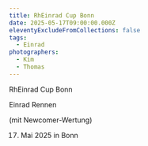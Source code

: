 ```yaml
---
title: RhEinrad Cup Bonn
date: 2025-05-17T09:00:00.000Z
eleventyExcludeFromCollections: false
tags:
  - Einrad
photographers:
  - Kim
  - Thomas
---
```

RhEinrad Cup Bonn

Einrad Rennen

(mit Newcomer-Wertung)

17. Mai 2025 in Bonn
